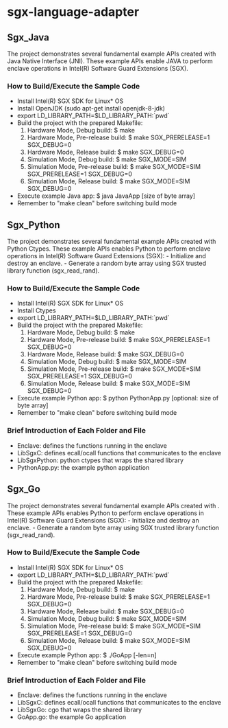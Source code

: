# sgx-language-adapter

## Sgx_Java

The project demonstrates several fundamental example APIs created with Java Native Interface (JNI). These example APIs enable JAVA to perform enclave operations in Intel(R) Software Guard Extensions (SGX).

### How to Build/Execute the Sample Code

- Install Intel(R) SGX SDK for Linux* OS
- Install OpenJDK (sudo apt-get install openjdk-8-jdk)
- export LD_LIBRARY_PATH=$LD_LIBRARY_PATH:\`pwd\`
- Build the project with the prepared Makefile:
    1. Hardware Mode, Debug build:
        $ make
    2. Hardware Mode, Pre-release build:
        $ make SGX_PRERELEASE=1 SGX_DEBUG=0
    3. Hardware Mode, Release build:
        $ make SGX_DEBUG=0
    4. Simulation Mode, Debug build:
        $ make SGX_MODE=SIM
    5. Simulation Mode, Pre-release build:
        $ make SGX_MODE=SIM SGX_PRERELEASE=1 SGX_DEBUG=0
    6. Simulation Mode, Release build:
        $ make SGX_MODE=SIM SGX_DEBUG=0
- Execute example Java app:
    $ java JavaApp [size of byte array]
- Remember to "make clean" before switching build mode


## Sgx_Python

The project demonstrates several fundamental example APIs created with Python Ctypes.
These example APIs enables Python to perform enclave operations in Intel(R) Software Guard Extensions (SGX):
    - Initialize and destroy an enclave.
    - Generate a random byte array using SGX trusted library function (sgx_read_rand).

### How to Build/Execute the Sample Code

- Install Intel(R) SGX SDK for Linux* OS
- Install Ctypes
- export LD_LIBRARY_PATH=$LD_LIBRARY_PATH:\`pwd\`
- Build the project with the prepared Makefile:
    1. Hardware Mode, Debug build:
        $ make
    2. Hardware Mode, Pre-release build:
        $ make SGX_PRERELEASE=1 SGX_DEBUG=0
    3. Hardware Mode, Release build:
        $ make SGX_DEBUG=0
    4. Simulation Mode, Debug build:
        $ make SGX_MODE=SIM
    5. Simulation Mode, Pre-release build:
        $ make SGX_MODE=SIM SGX_PRERELEASE=1 SGX_DEBUG=0
    6. Simulation Mode, Release build:
        $ make SGX_MODE=SIM SGX_DEBUG=0
- Execute example Python app:
    $ python PythonApp.py [optional: size of byte array]
- Remember to "make clean" before switching build mode

### Brief Introduction of Each Folder and File

- Enclave: defines the functions running in the enclave
- LibSgxC: defines ecall/ocall functions that communicates to the enclave
- LibSgxPython: python ctypes that wraps the shared library
- PythonApp.py: the example python application

## Sgx_Go

The project demonstrates several fundamental example APIs created with .
These example APIs enables Python to perform enclave operations in Intel(R) Software Guard Extensions (SGX):
    - Initialize and destroy an enclave.
    - Generate a random byte array using SGX trusted library function (sgx_read_rand).

### How to Build/Execute the Sample Code

- Install Intel(R) SGX SDK for Linux* OS
- export LD_LIBRARY_PATH=$LD_LIBRARY_PATH:\`pwd\`
- Build the project with the prepared Makefile:
    1. Hardware Mode, Debug build:
        $ make
    2. Hardware Mode, Pre-release build:
        $ make SGX_PRERELEASE=1 SGX_DEBUG=0
    3. Hardware Mode, Release build:
        $ make SGX_DEBUG=0
    4. Simulation Mode, Debug build:
        $ make SGX_MODE=SIM
    5. Simulation Mode, Pre-release build:
        $ make SGX_MODE=SIM SGX_PRERELEASE=1 SGX_DEBUG=0
    6. Simulation Mode, Release build:
        $ make SGX_MODE=SIM SGX_DEBUG=0
- Execute example Python app:
    $ ./GoApp [-len=n]
 - Remember to "make clean" before switching build mode

### Brief Introduction of Each Folder and File

- Enclave: defines the functions running in the enclave
- LibSgxC: defines ecall/ocall functions that communicates to the enclave
- LibSgxGo: cgo that wraps the shared library
- GoApp.go: the example Go application
